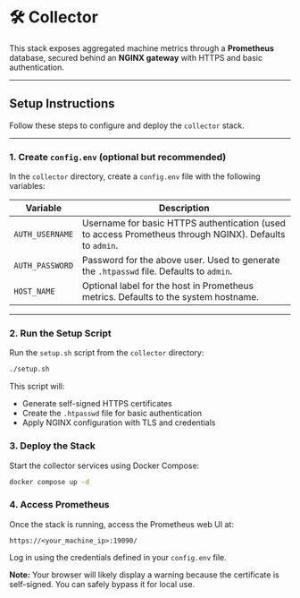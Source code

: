 # 🛠️ Collector

This stack exposes aggregated machine metrics through a **Prometheus** database, secured behind an **NGINX gateway** with HTTPS and basic authentication.

---

## Setup Instructions

Follow these steps to configure and deploy the `collector` stack.

---

### 1. Create `config.env` (optional but recommended)

In the `collector` directory, create a `config.env` file with the following variables:

| Variable        | Description                                                                 |
|-----------------|-----------------------------------------------------------------------------|
| `AUTH_USERNAME` | Username for basic HTTPS authentication (used to access Prometheus through NGINX). Defaults to `admin`. |
| `AUTH_PASSWORD` | Password for the above user. Used to generate the `.htpasswd` file. Defaults to `admin`. |
| `HOST_NAME`     | Optional label for the host in Prometheus metrics. Defaults to the system hostname. |

---

### 2. Run the Setup Script

Run the `setup.sh` script from the `collector` directory:

```bash
./setup.sh
```

This script will:
- Generate self-signed HTTPS certificates
- Create the `.htpasswd` file for basic authentication
- Apply NGINX configuration with TLS and credentials

### 3. Deploy the Stack
Start the collector services using Docker Compose:

```bash
docker compose up -d
```

### 4. Access Prometheus

Once the stack is running, access the Prometheus web UI at:

`https://<your_machine_ip>:19090/`

Log in using the credentials defined in your `config.env` file.

**Note:** Your browser will likely display a warning because the certificate is self-signed. You can safely bypass it for local use.

